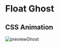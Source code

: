 # Float Ghost
## CSS Animation

![previewGhost](https://github.com/Grace-Silva/CSS-Animation/assets/95110552/03d79e92-b31f-4b01-968b-b20f97eb441e)
